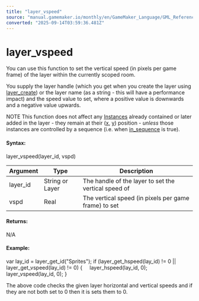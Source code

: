 ```yaml
---
title: "layer_vspeed"
source: "manual.gamemaker.io/monthly/en/GameMaker_Language/GML_Reference/Asset_Management/Rooms/General_Layer_Functions/layer_vspeed.htm"
converted: "2025-09-14T03:59:36.481Z"
---
```


# layer\_vspeed

You can use this function to set the vertical speed (in pixels per game frame) of the layer within the currently scoped room.

You supply the layer handle (which you get when you create the layer using [layer\_create](layer_create.md)) or the layer name (as a string - this will have a performance impact) and the speed value to set, where a positive value is downwards and a negative value upwards.

NOTE This function does not affect any [Instances](../../Instances/Instances.md) already contained or later added in the layer - they remain at their ([x](../../Instances/Instance_Variables/x.md), [y](../../Instances/Instance_Variables/y.md)) position - _unless_ those instances are controlled by a sequence (i.e. when [in\_sequence](../../Sequences/in_sequence.md) is true).

#### Syntax:

layer\_vspeed(layer\_id, vspd)

| Argument | Type | Description |
| --- | --- | --- |
| layer_id | String or Layer | The handle of the layer to set the vertical speed of |
| vspd | Real | The vertical speed (in pixels per game frame) to set |

#### Returns:

N/A

#### Example:

var lay\_id = layer\_get\_id("Sprites");
if (layer\_get\_hspeed(lay\_id) != 0 || layer\_get\_vspeed(lay\_id) != 0)
{
    layer\_hspeed(lay\_id, 0);
    layer\_vspeed(lay\_id, 0);
}

The above code checks the given layer horizontal and vertical speeds and if they are not both set to 0 then it is sets them to 0.